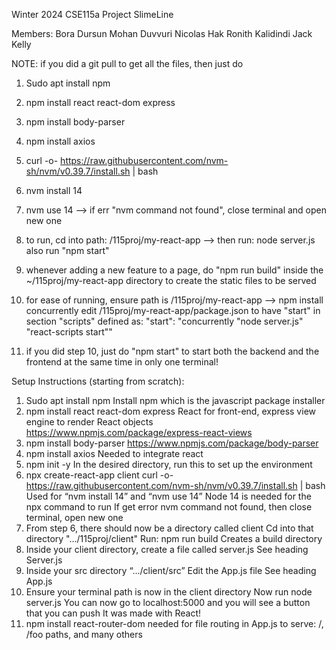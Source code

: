 Winter 2024 CSE115a Project SlimeLine

Members:
Bora Dursun
Mohan Duvvuri
Nicolas Hak
Ronith Kalidindi
Jack Kelly

NOTE: if you did a git pull to get all the files, then just do
1. Sudo apt install npm
2. npm install react react-dom express
3. npm install body-parser
4. npm install axios
5. curl -o- https://raw.githubusercontent.com/nvm-sh/nvm/v0.39.7/install.sh | bash
6. nvm install 14
7. nvm use 14 --> if err "nvm command not found", close terminal and open new one
8. to run, cd into path: /115proj/my-react-app --> then run: node server.js
    also run "npm start"

9. whenever adding a new feature to a page, do "npm run build" inside the ~/115proj/my-react-app directory to create the static files to be served
10. for ease of running, ensure path is /115proj/my-react-app --> npm install concurrently
    edit /115proj/my-react-app/package.json to have "start" in section "scripts" defined as:
    "start": "concurrently \"node server.js\" \"react-scripts start\""
11. if you did step 10, just do "npm start" to start both the backend and the frontend at the same time in only one terminal!

Setup Instructions (starting from scratch):

1. Sudo apt install npm
    Install npm which is the javascript package installer
2. npm install react react-dom express
React for front-end, express view engine to render React objects
https://www.npmjs.com/package/express-react-views
3. npm install body-parser
    https://www.npmjs.com/package/body-parser
4. npm install axios
    Needed to integrate react
5. npm init -y
    In the desired directory, run this to set up the environment
6. npx create-react-app client
    curl -o- https://raw.githubusercontent.com/nvm-sh/nvm/v0.39.7/install.sh | bash
    Used for “nvm install 14” and “nvm use 14”
    Node 14 is needed for the npx command to run
    If get error nvm command not found, then close terminal, open new one
7. From step 6, there should now be a directory called client
    Cd into that directory ".../115proj/client"
    Run: npm run build
    Creates a build directory
8. Inside your client directory, create a file called server.js
    See heading Server.js
9. Inside your src directory “.../client/src”
    Edit the App.js file
    See heading App.js
10. Ensure your terminal path is now in the client directory
    Now run node server.js
    You can now go to localhost:5000 and you will see a button that you can push
    It was made with React!
11. npm install react-router-dom
    needed for file routing in App.js to serve: /, /foo paths, and many others

